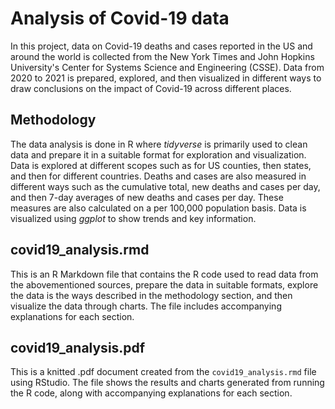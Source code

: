 # Analysis of Covid-19 data

In this project, data on Covid-19 deaths and cases reported in the US and around the world is collected from the New York Times and John Hopkins University's Center for Systems Science and Engineering (CSSE). Data from 2020 to 2021 is prepared, explored, and then visualized in different ways to draw conclusions on the impact of Covid-19 across different places.

## Methodology

The data analysis is done in R where _tidyverse_ is primarily used to clean data and prepare it in a suitable format for exploration and visualization. Data is explored at different scopes such as for US counties, then states, and then for different countries. Deaths and cases are also measured in different ways such as the cumulative total, new deaths and cases per day, and then 7-day averages of new deaths and cases per day. These measures are also calculated on a per 100,000 population basis. Data is visualized using _ggplot_ to show trends and key information.

## covid19_analysis.rmd

This is an R Markdown file that contains the R code used to read data from the abovementioned sources, prepare the data in suitable formats, explore the data is the ways described in the methodology section, and then visualize the data through charts. The file includes accompanying explanations for each section.

## covid19_analysis.pdf

This is a knitted .pdf document created from the `covid19_analysis.rmd` file using RStudio. The file shows the results and charts generated from running the R code, along with accompanying explanations for each section.
